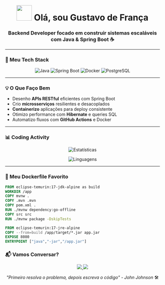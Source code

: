 <h1 align="center"> 
  <img src="https://media.giphy.com/media/v1.Y2lkPTc5MGI3NjExY3h1cHFraWY1eXZ6dDd2b2E4OGVvOWx5N3B4NWV2eXh3YjB0d3J3diZlcD12MV9pbnRlcm5hbF9naWZfYnlfaWQmY3Q9Zw/3oKIPEqDGUULpEU0aQ/giphy.gif" width="50px"> 
  Olá, sou Gustavo de França
</h1>

<h3 align="center">
  Backend Developer focado em construir sistemas escaláveis com Java & Spring Boot ☕
</h3>

---

### 🚀 Meu Tech Stack

<p align="center">
  <img src="https://img.shields.io/badge/Java-ED8B00?style=flat-square&logo=openjdk&logoColor=white" alt="Java">
  <img src="https://img.shields.io/badge/Spring_Boot-6DB33F?style=flat-square&logo=spring-boot&logoColor=white" alt="Spring Boot">
  <img src="https://img.shields.io/badge/Docker-2496ED?style=flat-square&logo=docker&logoColor=white" alt="Docker">
  <img src="https://img.shields.io/badge/PostgreSQL-316192?style=flat-square&logo=postgresql&logoColor=white" alt="PostgreSQL">
</p>

---

### 💡 O Que Faço Bem

- Desenho **APIs RESTful** eficientes com Spring Boot
- Crio **microsserviços** resilientes e desacoplados
- **Containerizo** aplicações para deploy consistente
- Otimizo performance com **Hibernate** e queries SQL
- Automatizo fluxos com **GitHub Actions** e Docker

---

### 📊 Coding Activity

<div align="center">
  
![Estatísticas](https://github-readme-stats.vercel.app/api?username=GugsFranca&show_icons=true&theme=blueberry&hide=stars,prs)

![Linguagens](https://github-readme-stats.vercel.app/api/top-langs/?username=GugsFranca&layout=compact&theme=blueberry)

</div>

---

### 🐳 Meu Dockerfile Favorito

```dockerfile
FROM eclipse-temurin:17-jdk-alpine as build
WORKDIR /app
COPY mvnw .
COPY .mvn .mvn
COPY pom.xml .
RUN ./mvnw dependency:go-offline
COPY src src
RUN ./mvnw package -DskipTests

FROM eclipse-temurin:17-jre-alpine
COPY --from=build /app/target/*.jar app.jar
EXPOSE 8080
ENTRYPOINT ["java","-jar","/app.jar"]
````
### 📬 Vamos Conversar?
<p align="center"> <a href="https://www.linkedin.com/in/gustavo-fonseca-384a91206/"> <img src="https://img.shields.io/badge/LinkedIn-0A66C2?style=for-the-badge&logo=linkedin&logoColor=white"> </a> 
  <a href="mailto:gustavoffonsec4@gmail.com"> <img src="https://img.shields.io/badge/Email-8B89CC?style=for-the-badge&logo=protonmail&logoColor=white"> </a> 
</p>
<p align="center"> <i>"Primeiro resolva o problema, depois escreva o código" - John Johnson</i> 🛠️ </p>
